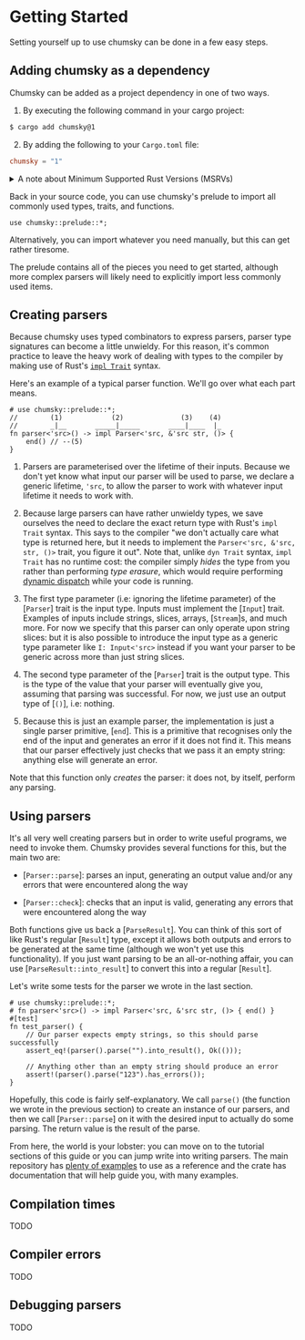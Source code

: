 # Getting Started

Setting yourself up to use chumsky can be done in a few easy steps.

## Adding chumsky as a dependency

Chumsky can be added as a project dependency in one of two ways.

1) By executing the following command in your cargo project:

```sh
$ cargo add chumsky@1
```

2) By adding the following to your `Cargo.toml` file:

```toml
chumsky = "1"
```

<details>
<summary>A note about Minimum Supported Rust Versions (MSRVs)</summary>
<p>
<b>Minimum Supported Rust Version (MSRV)</b>

Chumsky currently has a MSRV of **1.65** due to internal systems that require Generic Associated Types (GATs). If you
find that chumsky fails to compile on versions of Rust later than or equal to 1.65, please
[open a bug report](https://github.com/zesterer/chumsky/issues/new).

Please note that chumsky's `nightly` feature is exempt from this minimum version requirement and may require up to and
including the latest nightly Rust compiler to work.
</p>
</details>

Back in your source code, you can use chumsky's prelude to import all commonly used types, traits, and functions.

```
use chumsky::prelude::*;
```

Alternatively, you can import whatever you need manually, but this can get rather tiresome.

The prelude contains all of the pieces you need to get started, although more complex parsers will likely need to
explicitly import less commonly used items.

## Creating parsers

Because chumsky uses typed combinators to express parsers, parser type signatures can become a little unwieldy. For this
reason, it's common practice to leave the heavy work of dealing with types to the compiler by making use of Rust's
[`impl Trait`](https://doc.rust-lang.org/stable/rust-by-example/trait/impl_trait.html) syntax.

Here's an example of a typical parser function. We'll go over what each part means.

```
# use chumsky::prelude::*;
//        (1)            (2)              (3)    (4)
//        _|__       _____|_____       ____|____  |_
fn parser<'src>() -> impl Parser<'src, &'src str, ()> {
    end() // --(5)
}
```

1. Parsers are parameterised over the lifetime of their inputs. Because we don't yet know what input our parser will be
   used to parse, we declare a generic lifetime, `'src`, to allow the parser to work with whatever input lifetime it
   needs to work with.

2. Because large parsers can have rather unwieldy types, we save ourselves the need to declare the exact return type
   with Rust's `impl Trait` syntax. This says to the compiler "we don't actually care what type is returned here, but
   it needs to implement the `Parser<'src, &'src, str, ()>` trait, you figure it out". Note that, unlike `dyn Trait`
   syntax, `impl Trait` has no runtime cost: the compiler simply *hides* the type from you rather than performing
   *type erasure*, which would require performing [dynamic dispatch](https://en.wikipedia.org/wiki/Dynamic_dispatch)
   while your code is running.

3. The first type parameter (i.e: ignoring the lifetime parameter) of the [`Parser`] trait is the input type. Inputs
   must implement the [`Input`] trait. Examples of inputs include strings, slices, arrays, [`Stream`]s, and much more.
   For now we specify that this parser can only operate upon string slices: but it is also possible to introduce the
   input type as a generic type parameter like `I: Input<'src>` instead if you want your parser to be generic across
   more than just string slices.

4. The second type parameter of the [`Parser`] trait is the output type. This is the type of the value that your parser
   will eventually give you, assuming that parsing was successful. For now, we just use an output type of [`()`], i.e:
   nothing.

5. Because this is just an example parser, the implementation is just a single parser primitive, [`end`]. This is a
   primitive that recognises only the end of the input and generates an error if it does not find it. This means that
   our parser effectively just checks that we pass it an empty string: anything else will generate an error.

Note that this function only *creates* the parser: it does not, by itself, perform any parsing.

## Using parsers

It's all very well creating parsers but in order to write useful programs, we need to invoke them. Chumsky provides
several functions for this, but the main two are:

- [`Parser::parse`]: parses an input, generating an output value and/or any errors that were encountered along the way

- [`Parser::check`]: checks that an input is valid, generating any errors that were encountered along the way

Both functions give us back a [`ParseResult`]. You can think of this sort of like Rust's regular [`Result`] type, except
it allows both outputs and errors to be generated at the same time (although we won't yet use this functionality). If
you just want parsing to be an all-or-nothing affair, you can use [`ParseResult::into_result`] to convert this into a
regular [`Result`].

Let's write some tests for the parser we wrote in the last section.

```
# use chumsky::prelude::*;
# fn parser<'src>() -> impl Parser<'src, &'src str, ()> { end() }
#[test]
fn test_parser() {
    // Our parser expects empty strings, so this should parse successfully
    assert_eq!(parser().parse("").into_result(), Ok(()));
    
    // Anything other than an empty string should produce an error
    assert!(parser().parse("123").has_errors());
}
```

Hopefully, this code is fairly self-explanatory. We call `parse()` (the function we wrote in the previous section) to
create an instance of our parsers, and then we call [`Parser::parse`] on it with the desired input to actually do some
parsing. The return value is the result of the parse.

From here, the world is your lobster: you can move on to the tutorial sections of this guide or you can jump write into
writing parsers. The main repository has [plenty of examples](https://github.com/zesterer/chumsky/tree/main/examples)
to use as a reference and the crate has documentation that will help guide you, with many examples.

## Compilation times

TODO

## Compiler errors

TODO

## Debugging parsers

TODO